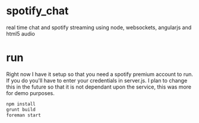 spotify_chat
============

real time chat and spotify streaming using node, websockets, angularjs and html5 audio

run
===

Right now I have it setup so that you need a spotify premium account to run. If you do you'll have to
enter your credentials in server.js. I plan to change this in the future so that it is not dependant upon
the service, this was more for demo purposes.

``` bash
npm install
grunt build
foreman start
```
